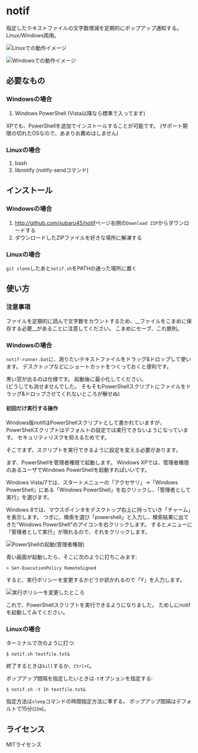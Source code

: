 # notif

指定したテキストファイルの文字数増減を定期的にポップアップ通知する。
Linux/Windows両用。

![Linuxでの動作イメージ](https://github.com/subaru45/notif/wiki/images/notif-linux.png)

![Windowsでの動作イメージ](https://github.com/subaru45/notif/wiki/images/notif-win.png)


## 必要なもの

### Windowsの場合

1. Windows PowerShell (Vista以降なら標準で入ってます)

XPでも、PowerShellを追加でインストールすることが可能です。
(サポート期限の切れたOSなので、あまりお薦めはしません)


### Linuxの場合

1. bash
2. libnotify (notify-sendコマンド)


## インストール

### Windowsの場合

1. <http://github.com/subaru45/notif>ページ右側の`Download ZIP`からダウンロードする
2. ダウンロードしたZIPファイルを好きな場所に解凍する


### Linuxの場合

`git clone`したあと`notif.sh`をPATHの通った場所に置く


## 使い方


### 注意事項

ファイルを定期的に読んで文字数をカウントするため、__ファイルをこまめに保存する必要__があることに注意してください。
こまめにセーブ、これ鉄則。


### Windowsの場合

`notif-runner.bat`に、測りたいテキストファイルをドラッグ&ドロップして使います。
デスクトップなどにショートカットをつくっておくと便利です。

黒い窓が出るのは仕様です。
起動後に最小化してください。  
(どうしても消せませんでした。
そもそもPowerShellスクリプトにファイルをドラッグ&ドロップさせてくれないところが解せぬ)

#### 初回だけ実行する操作

Windows版notifはPowerShellスクリプトとして書かれていますが、
PowerShellスクリプトはデフォルトの設定では実行できないようになっています。
セキュリティリスクを抑えるためです。

そこでまず、スクリプトを実行できるように設定を変える必要があります。

まず、PowerShellを管理者権限で起動します。
Windows XPでは、管理者権限のあるユーザでWindows PowerShellを起動すればいいです。

Windows Vista/7では、スタートメニューの「アクセサリ」→「Windows PowerShell」にある「Windows PowerShell」を右クリックし、「管理者として実行」を選びます。

Windows 8では、マウスポインタをデスクトップ右上に持っていき「チャーム」を表示します。
つぎに、検索を選び「powershell」と入力し、検索結果に出てきた"Windows PowerShell"のアイコンを右クリックします。
するとメニューに「管理者として実行」が現れるので、それをクリックします。

![PowerShellの起動(管理者権限)](https://raw.githubusercontent.com/wiki/subaru45/notif/images/psh-admin.png)

青い画面が起動したら、そこに次のように打ちこみます:

    > Set-ExecutionPolicy RemoteSigned

すると、実行ポリシーを変更するかどうか訊かれるので「Y」を入力します。

![実行ポリシーを変更したところ](https://raw.githubusercontent.com/wiki/subaru45/notif/images/psh-policy.png)

これで、PowerShellスクリプトを実行できるようになりました。
ためしにnotifを起動してみてください。


### Linuxの場合

ターミナルで次のように打つ:

    $ notif.sh textfile.txt&

終了するときは`kill`するか、`Ctrl+C`。

ポップアップ間隔を指定したいときは`-t`オプションを指定する:

    $ notif.sh -t 1h textfile.txt&

指定方法は`sleep`コマンドの時間指定方法に準ずる。
ポップアップ間隔はデフォルトで15分(`15m`)。


## ライセンス

MITライセンス
